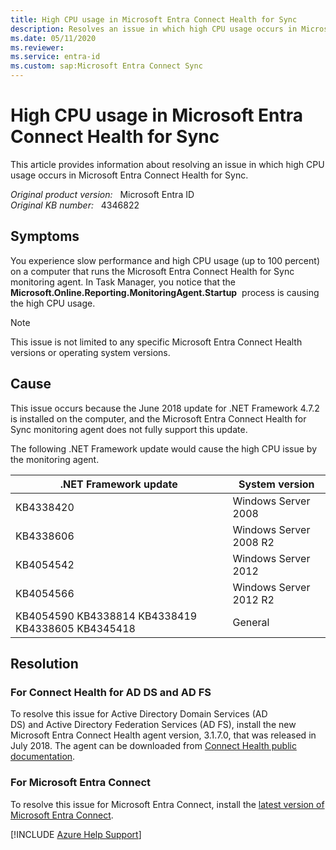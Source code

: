 ```yaml
---
title: High CPU usage in Microsoft Entra Connect Health for Sync
description: Resolves an issue in which high CPU usage occurs in Microsoft Entra Connect Health for Sync.
ms.date: 05/11/2020
ms.reviewer: 
ms.service: entra-id
ms.custom: sap:Microsoft Entra Connect Sync
---
```

# High CPU usage in Microsoft Entra Connect Health for Sync

This article provides information about resolving an issue in which high CPU usage occurs in Microsoft Entra Connect Health for Sync.

_Original product version:_ &nbsp; Microsoft Entra ID  
_Original KB number:_ &nbsp; 4346822

## Symptoms

You experience slow performance and high CPU usage (up to 100 percent) on a computer that runs the Microsoft Entra Connect Health for Sync monitoring agent. In Task Manager, you notice that the **Microsoft.Online.Reporting.MonitoringAgent.Startup**  process is causing the high CPU usage.

> [!NOTE]
> This issue is not limited to any specific Microsoft Entra Connect Health versions or operating system versions.

## Cause

This issue occurs because the June 2018 update for .NET Framework 4.7.2 is installed on the computer, and the Microsoft Entra Connect Health for Sync monitoring agent does not fully support this update.

The following .NET Framework update would cause the high CPU issue by the monitoring agent.

| .NET Framework update| System version|
|---|---|
| KB4338420| Windows Server 2008 |
| KB4338606| Windows Server 2008 R2 |
| KB4054542| Windows Server 2012 |
| KB4054566| Windows Server 2012 R2 |
| KB4054590 KB4338814 KB4338419 KB4338605 KB4345418| General |
  
## Resolution

### For Connect Health for AD DS and AD FS

To resolve this issue for Active Directory Domain Services (AD DS) and Active Directory Federation Services (AD FS), install the new Microsoft Entra Connect Health agent version, 3.1.7.0, that was released in July 2018. The agent can be downloaded from [Connect Health public documentation](/azure/active-directory/connect-health/active-directory-aadconnect-health-agent-install#download-and-install-the-azure-ad-connect-health-agent).

<a name='for-azure-ad-connect'></a>

### For Microsoft Entra Connect

To resolve this issue for Microsoft Entra Connect, install the [latest version of Microsoft Entra Connect](https://go.microsoft.com/fwlink/?LinkId=615771).

[!INCLUDE [Azure Help Support](../../../../includes/azure-help-support.md)]
